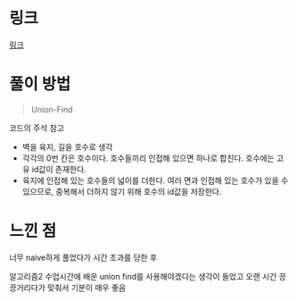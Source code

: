 # 링크
[링크](https://www.acmicpc.net/problem/16946)

# 풀이 방법 
> Union-Find

코드의 주석 참고

- 벽을 육지, 길을 호수로 생각
- 각각의 0번 칸은 호수이다. 호수들끼리 인접해 있으면 하나로 합친다. 호수에는 고유 id값이 존재한다.
- 육지에 인접해 있는 호수들의 넓이를 더한다. 여러 면과 인접해 있는 호수가 있을 수 있으므로, 중복해서 더하지 않기 위해 호수의 id값을 저장한다.

# 느낀 점
너무 naive하게 풀었다가 시간 초과를 당한 후

알고리즘2 수업시간에 배운 union find를 사용해야겠다는 생각이 들었고 오랜 시간 끙끙거리다가 맞춰서 기분이 매우 좋음